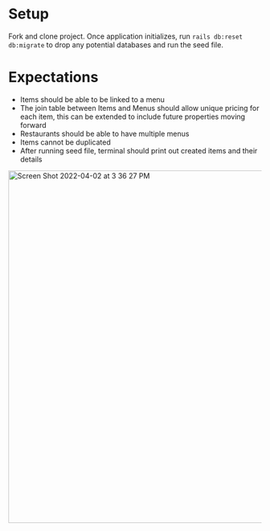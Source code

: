 # Setup 

Fork and clone project. Once application initializes, run `rails db:reset db:migrate` to drop any potential databases and run the seed file.

# Expectations

- Items should be able to be linked to a menu
- The join table between Items and Menus should allow unique pricing for each item, this can be extended to include future properties moving forward
- Restaurants should be able to have multiple menus
- Items cannot be duplicated
- After running seed file, terminal should print out created items and their details


<img width="702" alt="Screen Shot 2022-04-02 at 3 36 27 PM" src="https://user-images.githubusercontent.com/32042070/161398534-ac8ccc52-5aaa-42b2-b943-be550bf175ff.png">
